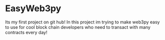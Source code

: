 # EasyWeb3py
Its my first project on git hub!
In this project im trying to make web3py easy to use for cool block chain developers who need to transact with many contracts every day!
